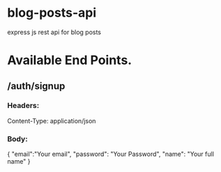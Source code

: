 # blog-posts-api
express js rest api for blog posts

# Available End Points.
## /auth/signup
### Headers:
Content-Type: application/json
### Body:
{
    "email":"Your email",
    "password": "Your Password",
    "name": "Your full name"
}
